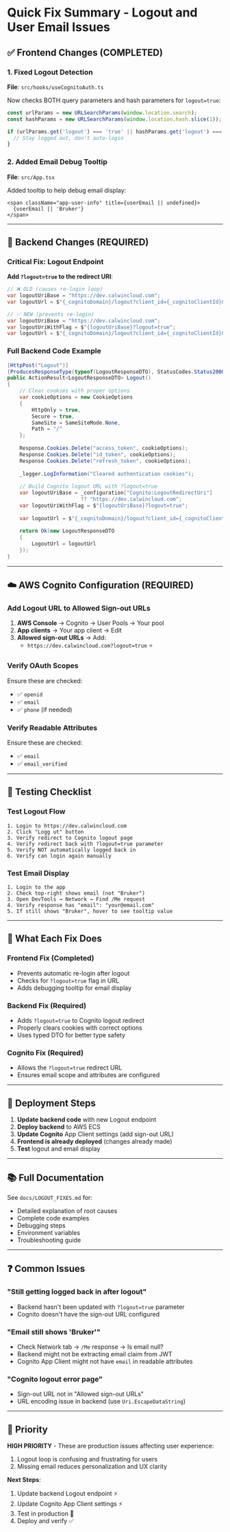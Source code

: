 # Quick Fix Summary - Logout and User Email Issues

## ✅ Frontend Changes (COMPLETED)

### 1. Fixed Logout Detection
**File**: `src/hooks/useCognitoAuth.ts`

Now checks BOTH query parameters and hash parameters for `logout=true`:
```typescript
const urlParams = new URLSearchParams(window.location.search);
const hashParams = new URLSearchParams(window.location.hash.slice(1));

if (urlParams.get('logout') === 'true' || hashParams.get('logout') === 'true') {
  // Stay logged out, don't auto-login
}
```

### 2. Added Email Debug Tooltip
**File**: `src/App.tsx`

Added tooltip to help debug email display:
```tsx
<span className="app-user-info" title={userEmail || undefined}>
  {userEmail || 'Bruker'}
</span>
```

---

## 🔧 Backend Changes (REQUIRED)

### Critical Fix: Logout Endpoint

**Add `?logout=true` to the redirect URI**:

```csharp
// ❌ OLD (causes re-login loop)
var logoutUriBase = "https://dev.calwincloud.com";
var logoutUrl = $"{_cognitoDomain}/logout?client_id={_cognitoClientId}&logout_uri={Uri.EscapeDataString(logoutUriBase)}";

// ✅ NEW (prevents re-login)
var logoutUriBase = "https://dev.calwincloud.com";
var logoutUriWithFlag = $"{logoutUriBase}?logout=true";
var logoutUrl = $"{_cognitoDomain}/logout?client_id={_cognitoClientId}&logout_uri={Uri.EscapeDataString(logoutUriWithFlag)}";
```

### Full Backend Code Example

```csharp
[HttpPost("Logout")]
[ProducesResponseType(typeof(LogoutResponseDTO), StatusCodes.Status200OK)]
public ActionResult<LogoutResponseDTO> Logout()
{
    // Clear cookies with proper options
    var cookieOptions = new CookieOptions
    {
        HttpOnly = true,
        Secure = true,
        SameSite = SameSiteMode.None,
        Path = "/"
    };
    
    Response.Cookies.Delete("access_token", cookieOptions);
    Response.Cookies.Delete("id_token", cookieOptions);
    Response.Cookies.Delete("refresh_token", cookieOptions);
    
    _logger.LogInformation("Cleared authentication cookies");
    
    // Build Cognito logout URL with ?logout=true
    var logoutUriBase = _configuration["Cognito:LogoutRedirectUri"] 
                        ?? "https://dev.calwincloud.com";
    var logoutUriWithFlag = $"{logoutUriBase}?logout=true";
    
    var logoutUrl = $"{_cognitoDomain}/logout?client_id={_cognitoClientId}&logout_uri={Uri.EscapeDataString(logoutUriWithFlag)}";
    
    return Ok(new LogoutResponseDTO
    {
        LogoutUrl = logoutUrl
    });
}
```

---

## ☁️ AWS Cognito Configuration (REQUIRED)

### Add Logout URL to Allowed Sign-out URLs

1. **AWS Console** → Cognito → User Pools → Your pool
2. **App clients** → Your app client → Edit
3. **Allowed sign-out URLs** → Add:
   - `https://dev.calwincloud.com?logout=true` ⭐

### Verify OAuth Scopes

Ensure these are checked:
- ✅ `openid`
- ✅ `email`
- ✅ `phone` (if needed)

### Verify Readable Attributes

Ensure these are checked:
- ✅ `email`
- ✅ `email_verified`

---

## 🧪 Testing Checklist

### Test Logout Flow
```
1. Login to https://dev.calwincloud.com
2. Click "Logg ut" button
3. Verify redirect to Cognito logout page
4. Verify redirect back with ?logout=true parameter
5. Verify NOT automatically logged back in
6. Verify can login again manually
```

### Test Email Display
```
1. Login to the app
2. Check top-right shows email (not "Bruker")
3. Open DevTools → Network → Find /Me request
4. Verify response has "email": "your@email.com"
5. If still shows "Bruker", hover to see tooltip value
```

---

## 📝 What Each Fix Does

### Frontend Fix (Completed)
- Prevents automatic re-login after logout
- Checks for `?logout=true` flag in URL
- Adds debugging tooltip for email display

### Backend Fix (Required)
- Adds `?logout=true` to Cognito logout redirect
- Properly clears cookies with correct options
- Uses typed DTO for better type safety

### Cognito Fix (Required)
- Allows the `?logout=true` redirect URL
- Ensures email scope and attributes are configured

---

## 🚀 Deployment Steps

1. **Update backend code** with new Logout endpoint
2. **Deploy backend** to AWS ECS
3. **Update Cognito** App Client settings (add sign-out URL)
4. **Frontend is already deployed** (changes already made)
5. **Test** logout and email display

---

## 📚 Full Documentation

See `docs/LOGOUT_FIXES.md` for:
- Detailed explanation of root causes
- Complete code examples
- Debugging steps
- Environment variables
- Troubleshooting guide

---

## ❓ Common Issues

### "Still getting logged back in after logout"
- Backend hasn't been updated with `?logout=true` parameter
- Cognito doesn't have the sign-out URL configured

### "Email still shows 'Bruker'"
- Check Network tab → `/Me` response → Is email null?
- Backend might not be extracting email claim from JWT
- Cognito App Client might not have `email` in readable attributes

### "Cognito logout error page"
- Sign-out URL not in "Allowed sign-out URLs"
- URL encoding issue in backend (use `Uri.EscapeDataString`)

---

## 🎯 Priority

**HIGH PRIORITY** - These are production issues affecting user experience:
1. Logout loop is confusing and frustrating for users
2. Missing email reduces personalization and UX clarity

**Next Steps**:
1. Update backend Logout endpoint ⚡
2. Update Cognito App Client settings ⚡
3. Test in production 🧪
4. Deploy and verify ✅
